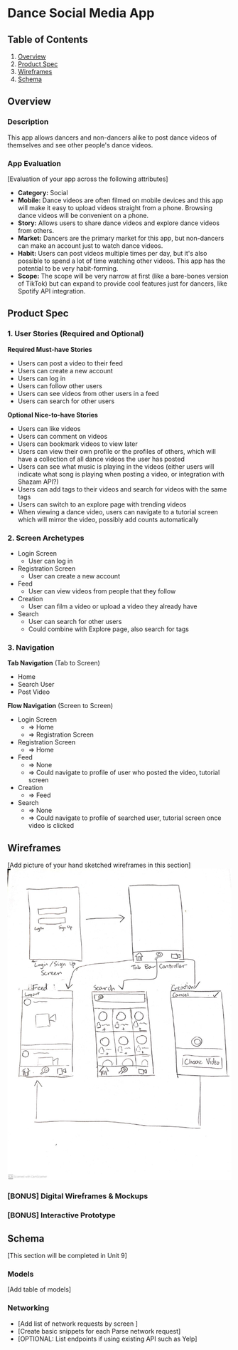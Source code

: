 # Dance Social Media App

## Table of Contents
1. [Overview](#Overview)
1. [Product Spec](#Product-Spec)
1. [Wireframes](#Wireframes)
2. [Schema](#Schema)

## Overview
### Description
This app allows dancers and non-dancers alike to post dance videos of themselves and see other people's dance videos.

### App Evaluation
[Evaluation of your app across the following attributes]
- **Category:** Social
- **Mobile:** Dance videos are often filmed on mobile devices and this app will make it easy to upload videos straight from a phone. Browsing dance videos will be convenient on a phone.
- **Story:** Allows users to share dance videos and explore dance videos from others.
- **Market:** Dancers are the primary market for this app, but non-dancers can make an account just to watch dance videos.
- **Habit:** Users can post videos multiple times per day, but it's also possible to spend a lot of time watching other videos. This app has the potential to be very habit-forming.
- **Scope:** The scope will be very narrow at first (like a bare-bones version of TikTok) but can expand to provide cool features just for dancers, like Spotify API integration.

## Product Spec

### 1. User Stories (Required and Optional)

**Required Must-have Stories**

* Users can post a video to their feed
* Users can create a new account
* Users can log in
* Users can follow other users
* Users can see videos from other users in a feed
* Users can search for other users

**Optional Nice-to-have Stories**

* Users can like videos
* Users can comment on videos
* Users can bookmark videos to view later
* Users can view their own profile or the profiles of others, which will have a collection of all dance videos the user has posted
* Users can see what music is playing in the videos (either users will indicate what song is playing when posting a video, or integration with Shazam API?)
* Users can add tags to their videos and search for videos with the same tags
* Users can switch to an explore page with trending videos
* When viewing a dance video, users can navigate to a tutorial screen which will mirror the video, possibly add counts automatically


### 2. Screen Archetypes

* Login Screen
   * User can log in
* Registration Screen
   * User can create a new account
* Feed
    * User can view videos from people that they follow
* Creation
    * User can film a video or upload a video they already have
* Search
    * User can search for other users
    * Could combine with Explore page, also search for tags

### 3. Navigation

**Tab Navigation** (Tab to Screen)

* Home
* Search User
* Post Video

**Flow Navigation** (Screen to Screen)

* Login Screen
    * => Home
    * => Registration Screen
* Registration Screen
    * => Home
* Feed
    * => None
    * => Could navigate to profile of user who posted the video, tutorial screen
* Creation
    * => Feed
* Search
    * => None
    * => Could navigate to profile of searched user, tutorial screen once video is clicked

## Wireframes
[Add picture of your hand sketched wireframes in this section]
<img src="thumbnail_CamScanner 07-07-2021 11.44.jpg" width=600>

### [BONUS] Digital Wireframes & Mockups

### [BONUS] Interactive Prototype

## Schema 
[This section will be completed in Unit 9]
### Models
[Add table of models]
### Networking
- [Add list of network requests by screen ]
- [Create basic snippets for each Parse network request]
- [OPTIONAL: List endpoints if using existing API such as Yelp]
